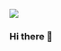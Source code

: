 ![](https://media1.tenor.com/images/ebacd128816ff48e8cb1bfaf06c29eed/tenor.gif?itemid=14177333)
### Hi there 👋

<!--
**GabrielHernandezZam/GabrielHernandezZam** is a ✨ _special_ ✨ repository because its `README.md` (this file) appears on your GitHub profile.

Here are some ideas to get you started:

- 🔭 I’m currently working on ...
- 🌱 I’m currently learning ...
- 👯 I’m looking to collaborate on ...
- 🤔 I’m looking for help with ...
- 💬 Ask me about ...
- 📫 How to reach me: ...
- 😄 Pronouns: ...
- ⚡ Fun fact: ...
-->
